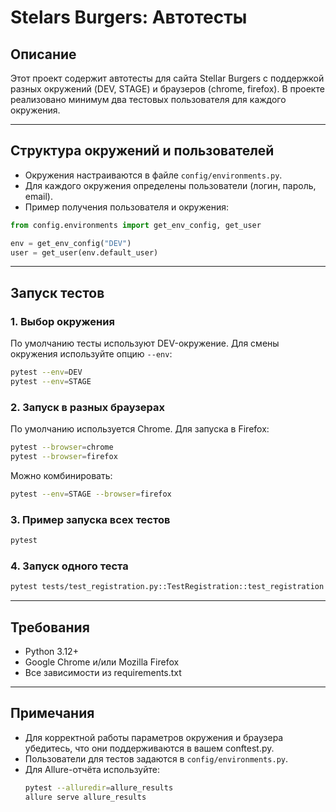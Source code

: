 # Stelars Burgers: Автотесты

## Описание

Этот проект содержит автотесты для сайта Stellar Burgers с поддержкой разных окружений (DEV, STAGE)
и браузеров (chrome, firefox). В проекте реализовано минимум два тестовых пользователя для каждого окружения.

---

## Структура окружений и пользователей

- Окружения настраиваются в файле `config/environments.py`.
- Для каждого окружения определены пользователи (логин, пароль, email).
- Пример получения пользователя и окружения:

```python
from config.environments import get_env_config, get_user

env = get_env_config("DEV")
user = get_user(env.default_user)
```

---

## Запуск тестов

### 1. Выбор окружения

По умолчанию тесты используют DEV-окружение. Для смены окружения используйте опцию `--env`:

```bash
pytest --env=DEV
pytest --env=STAGE
```

### 2. Запуск в разных браузерах

По умолчанию используется Chrome. Для запуска в Firefox:

```bash
pytest --browser=chrome
pytest --browser=firefox
```

Можно комбинировать:

```bash
pytest --env=STAGE --browser=firefox
```

### 3. Пример запуска всех тестов

```bash
pytest
```

### 4. Запуск одного теста

```bash
pytest tests/test_registration.py::TestRegistration::test_registration
```

---

## Требования
- Python 3.12+
- Google Chrome и/или Mozilla Firefox
- Все зависимости из requirements.txt

---

## Примечания
- Для корректной работы параметров окружения и браузера убедитесь, что они поддерживаются в вашем conftest.py.
- Пользователи для тестов задаются в `config/environments.py`.
- Для Allure-отчёта используйте:
  ```bash
  pytest --alluredir=allure_results
  allure serve allure_results
  ``` 